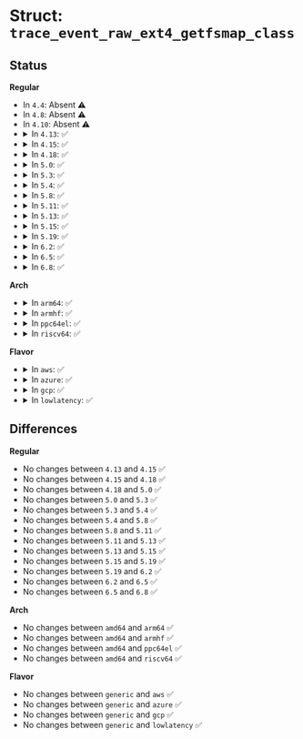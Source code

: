 # Struct: <code>trace_event_raw_ext4_getfsmap_class</code>

## Status
<b>Regular</b>
<ul>
<li>
In <code>4.4</code>: Absent ⚠️
</li>
<li>
In <code>4.8</code>: Absent ⚠️
</li>
<li>
In <code>4.10</code>: Absent ⚠️
</li>
<li>
<details>
<summary>In <code>4.13</code>: ✅</summary>

```c
struct trace_event_raw_ext4_getfsmap_class {
    struct trace_entry ent;
    dev_t dev;
    dev_t keydev;
    u64 block;
    u64 len;
    u64 owner;
    u64 flags;
    char __data[0];
};
```
</details>
</li>
<li>
<details>
<summary>In <code>4.15</code>: ✅</summary>

```c
struct trace_event_raw_ext4_getfsmap_class {
    struct trace_entry ent;
    dev_t dev;
    dev_t keydev;
    u64 block;
    u64 len;
    u64 owner;
    u64 flags;
    char __data[0];
};
```
</details>
</li>
<li>
<details>
<summary>In <code>4.18</code>: ✅</summary>

```c
struct trace_event_raw_ext4_getfsmap_class {
    struct trace_entry ent;
    dev_t dev;
    dev_t keydev;
    u64 block;
    u64 len;
    u64 owner;
    u64 flags;
    char __data[0];
};
```
</details>
</li>
<li>
<details>
<summary>In <code>5.0</code>: ✅</summary>

```c
struct trace_event_raw_ext4_getfsmap_class {
    struct trace_entry ent;
    dev_t dev;
    dev_t keydev;
    u64 block;
    u64 len;
    u64 owner;
    u64 flags;
    char __data[0];
};
```
</details>
</li>
<li>
<details>
<summary>In <code>5.3</code>: ✅</summary>

```c
struct trace_event_raw_ext4_getfsmap_class {
    struct trace_entry ent;
    dev_t dev;
    dev_t keydev;
    u64 block;
    u64 len;
    u64 owner;
    u64 flags;
    char __data[0];
};
```
</details>
</li>
<li>
<details>
<summary>In <code>5.4</code>: ✅</summary>

```c
struct trace_event_raw_ext4_getfsmap_class {
    struct trace_entry ent;
    dev_t dev;
    dev_t keydev;
    u64 block;
    u64 len;
    u64 owner;
    u64 flags;
    char __data[0];
};
```
</details>
</li>
<li>
<details>
<summary>In <code>5.8</code>: ✅</summary>

```c
struct trace_event_raw_ext4_getfsmap_class {
    struct trace_entry ent;
    dev_t dev;
    dev_t keydev;
    u64 block;
    u64 len;
    u64 owner;
    u64 flags;
    char __data[0];
};
```
</details>
</li>
<li>
<details>
<summary>In <code>5.11</code>: ✅</summary>

```c
struct trace_event_raw_ext4_getfsmap_class {
    struct trace_entry ent;
    dev_t dev;
    dev_t keydev;
    u64 block;
    u64 len;
    u64 owner;
    u64 flags;
    char __data[0];
};
```
</details>
</li>
<li>
<details>
<summary>In <code>5.13</code>: ✅</summary>

```c
struct trace_event_raw_ext4_getfsmap_class {
    struct trace_entry ent;
    dev_t dev;
    dev_t keydev;
    u64 block;
    u64 len;
    u64 owner;
    u64 flags;
    char __data[0];
};
```
</details>
</li>
<li>
<details>
<summary>In <code>5.15</code>: ✅</summary>

```c
struct trace_event_raw_ext4_getfsmap_class {
    struct trace_entry ent;
    dev_t dev;
    dev_t keydev;
    u64 block;
    u64 len;
    u64 owner;
    u64 flags;
    char __data[0];
};
```
</details>
</li>
<li>
<details>
<summary>In <code>5.19</code>: ✅</summary>

```c
struct trace_event_raw_ext4_getfsmap_class {
    struct trace_entry ent;
    dev_t dev;
    dev_t keydev;
    u64 block;
    u64 len;
    u64 owner;
    u64 flags;
    char __data[0];
};
```
</details>
</li>
<li>
<details>
<summary>In <code>6.2</code>: ✅</summary>

```c
struct trace_event_raw_ext4_getfsmap_class {
    struct trace_entry ent;
    dev_t dev;
    dev_t keydev;
    u64 block;
    u64 len;
    u64 owner;
    u64 flags;
    char __data[0];
};
```
</details>
</li>
<li>
<details>
<summary>In <code>6.5</code>: ✅</summary>

```c
struct trace_event_raw_ext4_getfsmap_class {
    struct trace_entry ent;
    dev_t dev;
    dev_t keydev;
    u64 block;
    u64 len;
    u64 owner;
    u64 flags;
    char __data[0];
};
```
</details>
</li>
<li>
<details>
<summary>In <code>6.8</code>: ✅</summary>

```c
struct trace_event_raw_ext4_getfsmap_class {
    struct trace_entry ent;
    dev_t dev;
    dev_t keydev;
    u64 block;
    u64 len;
    u64 owner;
    u64 flags;
    char __data[0];
};
```
</details>
</li>
</ul>
<b>Arch</b>
<ul>
<li>
<details>
<summary>In <code>arm64</code>: ✅</summary>

```c
struct trace_event_raw_ext4_getfsmap_class {
    struct trace_entry ent;
    dev_t dev;
    dev_t keydev;
    u64 block;
    u64 len;
    u64 owner;
    u64 flags;
    char __data[0];
};
```
</details>
</li>
<li>
<details>
<summary>In <code>armhf</code>: ✅</summary>

```c
struct trace_event_raw_ext4_getfsmap_class {
    struct trace_entry ent;
    dev_t dev;
    dev_t keydev;
    u64 block;
    u64 len;
    u64 owner;
    u64 flags;
    char __data[0];
};
```
</details>
</li>
<li>
<details>
<summary>In <code>ppc64el</code>: ✅</summary>

```c
struct trace_event_raw_ext4_getfsmap_class {
    struct trace_entry ent;
    dev_t dev;
    dev_t keydev;
    u64 block;
    u64 len;
    u64 owner;
    u64 flags;
    char __data[0];
};
```
</details>
</li>
<li>
<details>
<summary>In <code>riscv64</code>: ✅</summary>

```c
struct trace_event_raw_ext4_getfsmap_class {
    struct trace_entry ent;
    dev_t dev;
    dev_t keydev;
    u64 block;
    u64 len;
    u64 owner;
    u64 flags;
    char __data[0];
};
```
</details>
</li>
</ul>
<b>Flavor</b>
<ul>
<li>
<details>
<summary>In <code>aws</code>: ✅</summary>

```c
struct trace_event_raw_ext4_getfsmap_class {
    struct trace_entry ent;
    dev_t dev;
    dev_t keydev;
    u64 block;
    u64 len;
    u64 owner;
    u64 flags;
    char __data[0];
};
```
</details>
</li>
<li>
<details>
<summary>In <code>azure</code>: ✅</summary>

```c
struct trace_event_raw_ext4_getfsmap_class {
    struct trace_entry ent;
    dev_t dev;
    dev_t keydev;
    u64 block;
    u64 len;
    u64 owner;
    u64 flags;
    char __data[0];
};
```
</details>
</li>
<li>
<details>
<summary>In <code>gcp</code>: ✅</summary>

```c
struct trace_event_raw_ext4_getfsmap_class {
    struct trace_entry ent;
    dev_t dev;
    dev_t keydev;
    u64 block;
    u64 len;
    u64 owner;
    u64 flags;
    char __data[0];
};
```
</details>
</li>
<li>
<details>
<summary>In <code>lowlatency</code>: ✅</summary>

```c
struct trace_event_raw_ext4_getfsmap_class {
    struct trace_entry ent;
    dev_t dev;
    dev_t keydev;
    u64 block;
    u64 len;
    u64 owner;
    u64 flags;
    char __data[0];
};
```
</details>
</li>
</ul>

## Differences
<b>Regular</b>
<ul>
<li>
No changes between <code>4.13</code> and <code>4.15</code> ✅
</li>
<li>
No changes between <code>4.15</code> and <code>4.18</code> ✅
</li>
<li>
No changes between <code>4.18</code> and <code>5.0</code> ✅
</li>
<li>
No changes between <code>5.0</code> and <code>5.3</code> ✅
</li>
<li>
No changes between <code>5.3</code> and <code>5.4</code> ✅
</li>
<li>
No changes between <code>5.4</code> and <code>5.8</code> ✅
</li>
<li>
No changes between <code>5.8</code> and <code>5.11</code> ✅
</li>
<li>
No changes between <code>5.11</code> and <code>5.13</code> ✅
</li>
<li>
No changes between <code>5.13</code> and <code>5.15</code> ✅
</li>
<li>
No changes between <code>5.15</code> and <code>5.19</code> ✅
</li>
<li>
No changes between <code>5.19</code> and <code>6.2</code> ✅
</li>
<li>
No changes between <code>6.2</code> and <code>6.5</code> ✅
</li>
<li>
No changes between <code>6.5</code> and <code>6.8</code> ✅
</li>
</ul>
<b>Arch</b>
<ul>
<li>
No changes between <code>amd64</code> and <code>arm64</code> ✅
</li>
<li>
No changes between <code>amd64</code> and <code>armhf</code> ✅
</li>
<li>
No changes between <code>amd64</code> and <code>ppc64el</code> ✅
</li>
<li>
No changes between <code>amd64</code> and <code>riscv64</code> ✅
</li>
</ul>
<b>Flavor</b>
<ul>
<li>
No changes between <code>generic</code> and <code>aws</code> ✅
</li>
<li>
No changes between <code>generic</code> and <code>azure</code> ✅
</li>
<li>
No changes between <code>generic</code> and <code>gcp</code> ✅
</li>
<li>
No changes between <code>generic</code> and <code>lowlatency</code> ✅
</li>
</ul>
